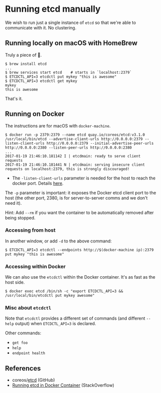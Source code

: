 # Running etcd manually

We wish to run just a single instance of `etcd` so that we're able to communicate with it. No clustering.


## Running locally on macOS with HomeBrew

Truly a piece of 🍰.

```
$ brew install etcd
...
$ brew services start etcd    # starts in `localhost:2379`
$ ETCDCTL_API=3 etcdctl put mykey "this is awesome"
$ ETCDCTL_API=3 etcdctl get mykey
mykey
this is awesome
```

That's it. 


## Running on Docker

The instructions are for macOS with `docker-machine`.

```
$ docker run -p 2379:2379 --name etcd quay.io/coreos/etcd:v3.1.0 /usr/local/bin/etcd --advertise-client-urls http://0.0.0.0:2379 --listen-client-urls http://0.0.0.0:2379 --initial-advertise-peer-urls http://0.0.0.0:2380 --listen-peer-urls http://0.0.0.0:2380
...
2017-01-19 21:46:10.181142 I | etcdmain: ready to serve client requests
2017-01-19 21:46:10.181441 N | etcdmain: serving insecure client requests on localhost:2379, this is strongly discouraged!
```

- The `-listen-client-urls` parameter is needed for the host to reach the docker port. Details [here](http://stackoverflow.com/questions/35577856/running-etcd-in-docker-container).

The `-p` parameter is important: it exposes the Docker etcd client port to the host (the other port, 2380, is for server-to-server comms and we don't need it).

Hint: Add `--rm` if you want the container to be automatically removed after being stopped.

### Accessing from host

In another window, or add `-d` to the above command:

```
$ ETCDCTL_API=3 etcdctl --endpoints http://$(docker-machine ip):2379 put mykey "this is awesome"
```

### Accessing within Docker

We can also use the `etcdctl` within the Docker container. It's as fast as the host side.

```
$ docker exec etcd /bin/sh -c "export ETCDCTL_API=3 && /usr/local/bin/etcdctl put mykey awesome"
```

### Misc about `etcdctl` 

Note that `etcdctl` provides a different set of commands (and different `--help` output) when `ETCDCTL_API=3` is declared.

Other commands:

- `get foo`
- `help`
- `endpoint health`

## References

- coreos/[etcd](https://github.com/coreos/etcd) (GitHub)
- [Running etcd in Docker Container](http://stackoverflow.com/questions/35577856/running-etcd-in-docker-container) (StackOverflow)
